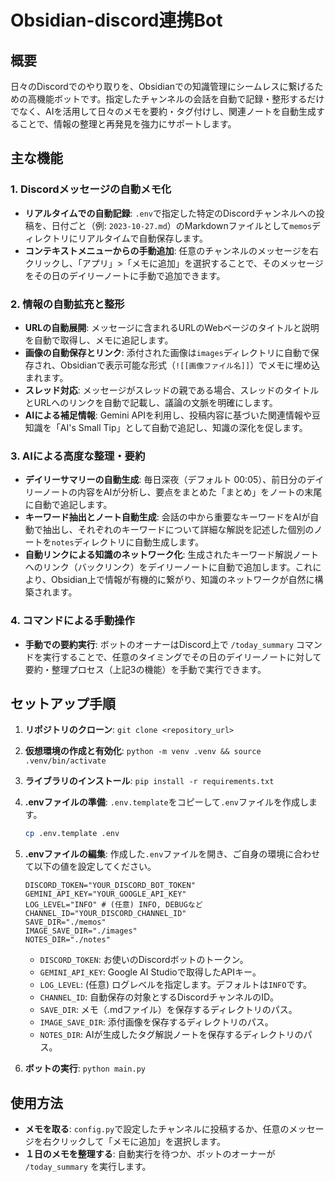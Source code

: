 # Obsidian-discord連携Bot

## 概要

日々のDiscordでのやり取りを、Obsidianでの知識管理にシームレスに繋げるための高機能ボットです。指定したチャンネルの会話を自動で記録・整形するだけでなく、AIを活用して日々のメモを要約・タグ付けし、関連ノートを自動生成することで、情報の整理と再発見を強力にサポートします。

## 主な機能

### 1. Discordメッセージの自動メモ化

- **リアルタイムでの自動記録**: `.env`で指定した特定のDiscordチャンネルへの投稿を、日付ごと（例: `2023-10-27.md`）のMarkdownファイルとして`memos`ディレクトリにリアルタイムで自動保存します。
- **コンテキストメニューからの手動追加**: 任意のチャンネルのメッセージを右クリックし、「アプリ」>「メモに追加」を選択することで、そのメッセージをその日のデイリーノートに手動で追加できます。

### 2. 情報の自動拡充と整形

- **URLの自動展開**: メッセージに含まれるURLのWebページのタイトルと説明を自動で取得し、メモに追記します。
- **画像の自動保存とリンク**: 添付された画像は`images`ディレクトリに自動で保存され、Obsidianで表示可能な形式（`![[画像ファイル名]]`）でメモに埋め込まれます。
- **スレッド対応**: メッセージがスレッドの親である場合、スレッドのタイトルとURLへのリンクを自動で記載し、議論の文脈を明確にします。
- **AIによる補足情報**: Gemini APIを利用し、投稿内容に基づいた関連情報や豆知識を「AI's Small Tip」として自動で追記し、知識の深化を促します。

### 3. AIによる高度な整理・要約

- **デイリーサマリーの自動生成**: 毎日深夜（デフォルト 00:05）、前日分のデイリーノートの内容をAIが分析し、要点をまとめた「まとめ」をノートの末尾に自動で追記します。
- **キーワード抽出とノート自動生成**: 会話の中から重要なキーワードをAIが自動で抽出し、それぞれのキーワードについて詳細な解説を記述した個別のノートを`notes`ディレクトリに自動生成します。
- **自動リンクによる知識のネットワーク化**: 生成されたキーワード解説ノートへのリンク（バックリンク）をデイリーノートに自動で追加します。これにより、Obsidian上で情報が有機的に繋がり、知識のネットワークが自然に構築されます。

### 4. コマンドによる手動操作

- **手動での要約実行**: ボットのオーナーはDiscord上で `/today_summary` コマンドを実行することで、任意のタイミングでその日のデイリーノートに対して要約・整理プロセス（上記3の機能）を手動で実行できます。

## セットアップ手順

1.  **リポジトリのクローン**: `git clone <repository_url>`
2.  **仮想環境の作成と有効化**: `python -m venv .venv && source .venv/bin/activate`
3.  **ライブラリのインストール**: `pip install -r requirements.txt`
4.  **.envファイルの準備**:
    `.env.template`をコピーして`.env`ファイルを作成します。
    ```bash
    cp .env.template .env
    ```
5.  **.envファイルの編集**:
    作成した`.env`ファイルを開き、ご自身の環境に合わせて以下の値を設定してください。
    ```env
    DISCORD_TOKEN="YOUR_DISCORD_BOT_TOKEN"
    GEMINI_API_KEY="YOUR_GOOGLE_API_KEY"
    LOG_LEVEL="INFO" # (任意) INFO, DEBUGなど
    CHANNEL_ID="YOUR_DISCORD_CHANNEL_ID"
    SAVE_DIR="./memos"
    IMAGE_SAVE_DIR="./images"
    NOTES_DIR="./notes"
    ```
    - `DISCORD_TOKEN`: お使いのDiscordボットのトークン。
    - `GEMINI_API_KEY`: Google AI Studioで取得したAPIキー。
    - `LOG_LEVEL`: (任意) ログレベルを指定します。デフォルトは`INFO`です。
    - `CHANNEL_ID`: 自動保存の対象とするDiscordチャンネルのID。
    - `SAVE_DIR`: メモ（.mdファイル）を保存するディレクトリのパス。
    - `IMAGE_SAVE_DIR`: 添付画像を保存するディレクトリのパス。
    - `NOTES_DIR`: AIが生成したタグ解説ノートを保存するディレクトリのパス。

6.  **ボットの実行**: `python main.py`

## 使用方法

- **メモを取る**: `config.py`で設定したチャンネルに投稿するか、任意のメッセージを右クリックして「メモに追加」を選択します。
- **１日のメモを整理する**: 自動実行を待つか、ボットのオーナーが `/today_summary` を実行します。
